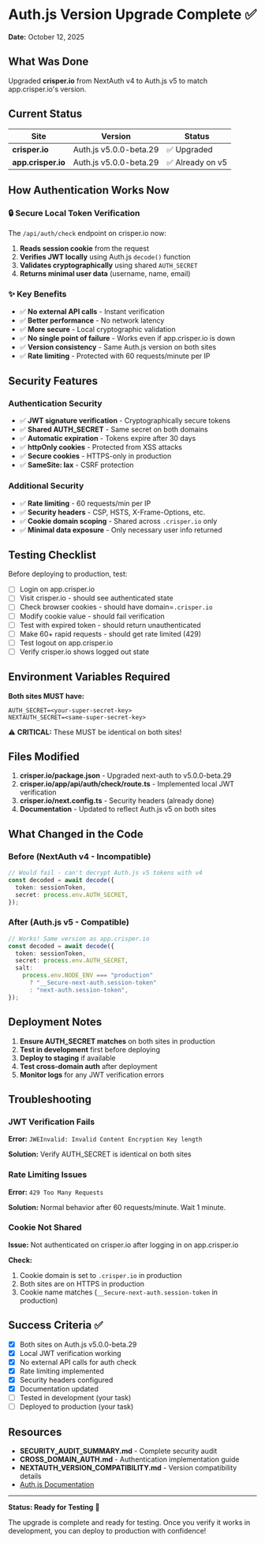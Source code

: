 # Auth.js Version Upgrade Complete ✅

**Date:** October 12, 2025

## What Was Done

Upgraded **crisper.io** from NextAuth v4 to Auth.js v5 to match app.crisper.io's version.

## Current Status

| Site               | Version                | Status           |
| ------------------ | ---------------------- | ---------------- |
| **crisper.io**     | Auth.js v5.0.0-beta.29 | ✅ Upgraded      |
| **app.crisper.io** | Auth.js v5.0.0-beta.29 | ✅ Already on v5 |

## How Authentication Works Now

### 🔒 Secure Local Token Verification

The `/api/auth/check` endpoint on crisper.io now:

1. **Reads session cookie** from the request
2. **Verifies JWT locally** using Auth.js `decode()` function
3. **Validates cryptographically** using shared `AUTH_SECRET`
4. **Returns minimal user data** (username, name, email)

### ✨ Key Benefits

- ✅ **No external API calls** - Instant verification
- ✅ **Better performance** - No network latency
- ✅ **More secure** - Local cryptographic validation
- ✅ **No single point of failure** - Works even if app.crisper.io is down
- ✅ **Version consistency** - Same Auth.js version on both sites
- ✅ **Rate limiting** - Protected with 60 requests/minute per IP

## Security Features

### Authentication Security

- ✅ **JWT signature verification** - Cryptographically secure tokens
- ✅ **Shared AUTH_SECRET** - Same secret on both domains
- ✅ **Automatic expiration** - Tokens expire after 30 days
- ✅ **httpOnly cookies** - Protected from XSS attacks
- ✅ **Secure cookies** - HTTPS-only in production
- ✅ **SameSite: lax** - CSRF protection

### Additional Security

- ✅ **Rate limiting** - 60 requests/min per IP
- ✅ **Security headers** - CSP, HSTS, X-Frame-Options, etc.
- ✅ **Cookie domain scoping** - Shared across `.crisper.io` only
- ✅ **Minimal data exposure** - Only necessary user info returned

## Testing Checklist

Before deploying to production, test:

- [ ] Login on app.crisper.io
- [ ] Visit crisper.io - should see authenticated state
- [ ] Check browser cookies - should have domain=`.crisper.io`
- [ ] Modify cookie value - should fail verification
- [ ] Test with expired token - should return unauthenticated
- [ ] Make 60+ rapid requests - should get rate limited (429)
- [ ] Test logout on app.crisper.io
- [ ] Verify crisper.io shows logged out state

## Environment Variables Required

**Both sites MUST have:**

```env
AUTH_SECRET=<your-super-secret-key>
NEXTAUTH_SECRET=<same-super-secret-key>
```

⚠️ **CRITICAL:** These MUST be identical on both sites!

## Files Modified

1. **crisper.io/package.json** - Upgraded next-auth to v5.0.0-beta.29
2. **crisper.io/app/api/auth/check/route.ts** - Implemented local JWT verification
3. **crisper.io/next.config.ts** - Security headers (already done)
4. **Documentation** - Updated to reflect Auth.js v5 on both sites

## What Changed in the Code

### Before (NextAuth v4 - Incompatible)

```typescript
// Would fail - can't decrypt Auth.js v5 tokens with v4
const decoded = await decode({
  token: sessionToken,
  secret: process.env.AUTH_SECRET,
});
```

### After (Auth.js v5 - Compatible)

```typescript
// Works! Same version as app.crisper.io
const decoded = await decode({
  token: sessionToken,
  secret: process.env.AUTH_SECRET,
  salt:
    process.env.NODE_ENV === "production"
      ? "__Secure-next-auth.session-token"
      : "next-auth.session-token",
});
```

## Deployment Notes

1. **Ensure AUTH_SECRET matches** on both sites in production
2. **Test in development** first before deploying
3. **Deploy to staging** if available
4. **Test cross-domain auth** after deployment
5. **Monitor logs** for any JWT verification errors

## Troubleshooting

### JWT Verification Fails

**Error:** `JWEInvalid: Invalid Content Encryption Key length`

**Solution:** Verify AUTH_SECRET is identical on both sites

### Rate Limiting Issues

**Error:** `429 Too Many Requests`

**Solution:** Normal behavior after 60 requests/minute. Wait 1 minute.

### Cookie Not Shared

**Issue:** Not authenticated on crisper.io after logging in on app.crisper.io

**Check:**

1. Cookie domain is set to `.crisper.io` in production
2. Both sites are on HTTPS in production
3. Cookie name matches (`__Secure-next-auth.session-token` in production)

## Success Criteria ✅

- [x] Both sites on Auth.js v5.0.0-beta.29
- [x] Local JWT verification working
- [x] No external API calls for auth check
- [x] Rate limiting implemented
- [x] Security headers configured
- [x] Documentation updated
- [ ] Tested in development (your task)
- [ ] Deployed to production (your task)

## Resources

- **SECURITY_AUDIT_SUMMARY.md** - Complete security audit
- **CROSS_DOMAIN_AUTH.md** - Authentication implementation guide
- **NEXTAUTH_VERSION_COMPATIBILITY.md** - Version compatibility details
- [Auth.js Documentation](https://authjs.dev/)

---

**Status: Ready for Testing** 🚀

The upgrade is complete and ready for testing. Once you verify it works in development, you can deploy to production with confidence!
